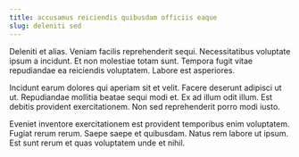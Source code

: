 ```yaml
---
title: accusamus reiciendis quibusdam officiis eaque
slug: deleniti sed
---
```


Deleniti et alias. Veniam facilis reprehenderit sequi. Necessitatibus voluptate ipsum a incidunt. Et non molestiae totam sunt. Tempora fugit vitae repudiandae ea reiciendis voluptatem. Labore est asperiores.

Incidunt earum dolores qui aperiam sit et velit. Facere deserunt adipisci ut ut. Repudiandae mollitia beatae sequi modi et. Ex ad illum odit illum. Est debitis provident exercitationem. Non sed reprehenderit porro modi iusto.

Eveniet inventore exercitationem est provident temporibus enim voluptatem. Fugiat rerum rerum. Saepe saepe et quibusdam. Natus rem labore ut ipsum. Est sunt rerum et quas voluptatem unde et nihil.
